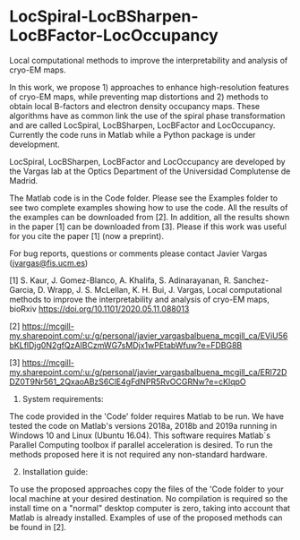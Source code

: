 # LocSpiral-LocBSharpen-LocBFactor-LocOccupancy
Local computational methods to improve the interpretability and analysis of cryo-EM maps.

In this work, we propose 1) approaches to enhance high-resolution features of cryo-EM maps, while preventing map distortions and 2) methods to obtain local B-factors and electron density occupancy maps. These algorithms have as common link the use of the spiral phase transformation and are called LocSpiral, LocBSharpen, LocBFactor and LocOccupancy. Currently the code runs in Matlab while a Python package is under development.

LocSpiral, LocBSharpen, LocBFactor and LocOccupancy are developed by the Vargas lab at the Optics Department of the Universidad Complutense de Madrid.

The Matlab code is in the Code folder. Please see the Examples folder to see two complete examples showing how to use the code. All the results of the examples can be downloaded from [2]. In addition, all the results shown in the paper [1] can be downloaded from [3]. Please if this work was useful for you cite the paper [1] (now a preprint). 

For bug reports, questions or comments please contact Javier Vargas (jvargas@fis.ucm.es)

[1] S. Kaur, J. Gomez-Blanco, A. Khalifa, S. Adinarayanan, R. Sanchez-Garcia, D. Wrapp, J. S. McLellan, K. H. Bui, J. Vargas, Local computational methods to improve the interpretability and analysis of cryo-EM maps, bioRxiv https://doi.org/10.1101/2020.05.11.088013

[2] https://mcgill-my.sharepoint.com/:u:/g/personal/javier_vargasbalbuena_mcgill_ca/EViU56bKLflDjg0N2gfQzAIBCzmWG7sMDjx1wPEtabWfuw?e=FDBG8B

[3] https://mcgill-my.sharepoint.com/:u:/g/personal/javier_vargasbalbuena_mcgill_ca/ERl72DDZ0T9Nr561_2QxaoABzS6ClE4gFdNPR5RvOCGRNw?e=cKlqpO

1. System requirements:

The code provided in the 'Code' folder requires Matlab to be run. We have tested the code on Matlab's versions 2018a, 2018b and 2019a running in Windows 10 and Linux (Ubuntu 16.04). This software requires Matlab´s Parallel Computing toolbox if parallel acceleration is desired. To run the methods proposed here it is not required any non-standard hardware.

2. Installation guide:

To use the proposed approaches copy the files of the 'Code folder to your local machine at your desired destination. No compilation is required so the install time on a "normal" desktop computer is zero, taking into account that Matlab is already installed. Examples of use of the proposed methods can be found in [2].
